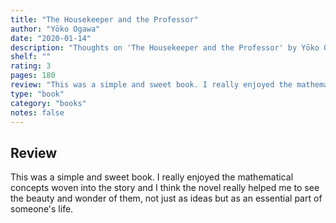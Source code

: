 ```yaml
---
title: "The Housekeeper and the Professor"
author: "Yōko Ogawa"
date: "2020-01-14"
description: "Thoughts on 'The Housekeeper and the Professor' by Yōko Ogawa."
shelf: ""
rating: 3
pages: 180
review: "This was a simple and sweet book. I really enjoyed the mathematical concepts woven into the story and I think the novel really helped me to see the beauty and wonder of them, not just as ideas but as an essential part of someone's life."
type: "book"
category: "books"
notes: false
---
```


## Review

This was a simple and sweet book. I really enjoyed the mathematical concepts woven into the story and I think the novel really helped me to see the beauty and wonder of them, not just as ideas but as an essential part of someone's life.
